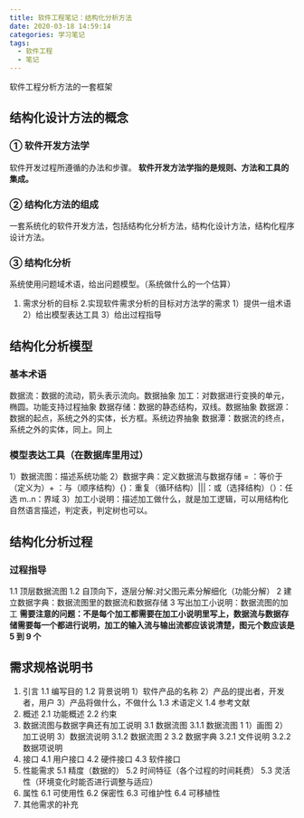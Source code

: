```yaml
---
title: 软件工程笔记：结构化分析方法
date: 2020-03-18 14:59:14
categories: 学习笔记
tags:
  - 软件工程
  - 笔记
---
```


软件工程分析方法的一套框架

<!--more-->

## 结构化设计方法的概念

### ① 软件开发方法学

软件开发过程所遵循的办法和步骤。
**软件开发方法学指的是规则、方法和工具的集成。**

### ② 结构化方法的组成

一套系统化的软件开发方法，包括结构化分析方法，结构化设计方法，结构化程序设计方法。

### ③ 结构化分析

系统使用问题域术语，给出问题模型。（系统做什么的一个估算）

1. 需求分析的目标 2.实现软件需求分析的目标对方法学的需求
   1）提供一组术语
   2）给出模型表达工具
   3）给出过程指导

## 结构化分析模型

### 基本术语

数据流：数据的流动，箭头表示流向。数据抽象
加工：对数据进行变换的单元，椭圆。功能支持过程抽象
数据存储：数据的静态结构，双线。数据抽象
数据源：数据的起点，系统之外的实体，长方框。系统边界抽象
数据潭：数据流的终点，系统之外的实体，同上。同上

### 模型表达工具（在数据库里用过）

1）数据流图：描述系统功能
2）数据字典：定义数据流与数据存储
= ：等价于（定义为）+ ：与（顺序结构）{}：重复（循环结构）|||：或（选择结构）（）：任选 m..n：界域
3）加工小说明：描述加工做什么，就是加工逻辑，可以用结构化自然语言描述，判定表，判定树也可以。

## 结构化分析过程

### 过程指导

1.1 顶层数据流图
1.2 自顶向下，逐层分解:对父图元素分解细化（功能分解）
2 建立数据字典：数据流图里的数据流和数据存储
3 写出加工小说明：数据流图的加工
**需要注意的问题：不是每个加工都需要在加工小说明里写上，数据流与数据存储需要每一个都进行说明，加工的输入流与输出流都应该说清楚，图元个数应该是 5 到 9 个**

## 需求规格说明书

1. 引言
   1.1 编写目的
   1.2 背景说明
   1）软件产品的名称
   2）产品的提出者，开发者，用户
   3）产品将做什么，不做什么
   1.3 术语定义
   1.4 参考文献
2. 概述
   2.1 功能概述
   2.2 约束
3. 数据流图与数据字典还有加工说明
   3.1 数据流图
   3.1.1 数据流图 1
   1）画图
   2）加工说明
   3）数据流说明
   3.1.2 数据流图 2
   3.2 数据字典
   3.2.1 文件说明
   3.2.2 数据项说明
4. 接口
   4.1 用户接口
   4.2 硬件接口
   4.3 软件接口
5. 性能需求
   5.1 精度（数据的）
   5.2 时间特征（各个过程的时间耗费）
   5.3 灵活性（环境变化时能否进行调整与适应）
6. 属性
   6.1 可使用性
   6.2 保密性
   6.3 可维护性
   6.4 可移植性
7. 其他需求的补充
